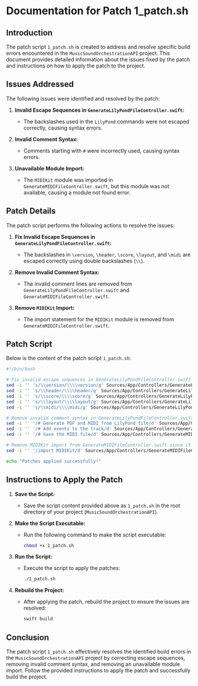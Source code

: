 
# Documentation for Patch 1_patch.sh

## Introduction

The patch script `1_patch.sh` is created to address and resolve specific build errors encountered in the `MusicSoundOrchestrationAPI` project. This document provides detailed information about the issues fixed by the patch and instructions on how to apply the patch to the project.

## Issues Addressed

The following issues were identified and resolved by the patch:

1. **Invalid Escape Sequences in `GenerateLilyPondFileController.swift`:**
   - The backslashes used in the `LilyPond` commands were not escaped correctly, causing syntax errors.
   
2. **Invalid Comment Syntax:**
   - Comments starting with `#` were incorrectly used, causing syntax errors.
   
3. **Unavailable Module Import:**
   - The `MIDIKit` module was imported in `GenerateMIDIFileController.swift`, but this module was not available, causing a module not found error.

## Patch Details

The patch script performs the following actions to resolve the issues:

1. **Fix Invalid Escape Sequences in `GenerateLilyPondFileController.swift`:**
   - The backslashes in `\version`, `\header`, `\score`, `\layout`, and `\midi` are escaped correctly using double backslashes (`\\`).

2. **Remove Invalid Comment Syntax:**
   - The invalid comment lines are removed from `GenerateLilyPondFileController.swift` and `GenerateMIDIFileController.swift`.

3. **Remove `MIDIKit` Import:**
   - The import statement for the `MIDIKit` module is removed from `GenerateMIDIFileController.swift`.

## Patch Script

Below is the content of the patch script `1_patch.sh`:

```bash
#!/bin/bash

# Fix invalid escape sequences in GenerateLilyPondFileController.swift
sed -i '' 's/\\version/\\\\version/g' Sources/App/Controllers/GenerateLilyPondFileController.swift
sed -i '' 's/\\header/\\\\header/g' Sources/App/Controllers/GenerateLilyPondFileController.swift
sed -i '' 's/\\score/\\\\score/g' Sources/App/Controllers/GenerateLilyPondFileController.swift
sed -i '' 's/\\layout/\\\\layout/g' Sources/App/Controllers/GenerateLilyPondFileController.swift
sed -i '' 's/\\midi/\\\\midi/g' Sources/App/Controllers/GenerateLilyPondFileController.swift

# Remove invalid comment syntax in GenerateLilyPondFileController.swift and GenerateMIDIFileController.swift
sed -i '' '/# Generate PDF and MIDI from LilyPond file/d' Sources/App/Controllers/GenerateLilyPondFileController.swift
sed -i '' '/# Add events to the track/d' Sources/App/Controllers/GenerateMIDIFileController.swift
sed -i '' '/# Save the MIDI file/d' Sources/App/Controllers/GenerateMIDIFileController.swift

# Remove MIDIKit import from GenerateMIDIFileController.swift since it's not available
sed -i '' '/import MIDIKit/d' Sources/App/Controllers/GenerateMIDIFileController.swift

echo "Patches applied successfully!"
```

## Instructions to Apply the Patch

1. **Save the Script:**
   - Save the script content provided above as `1_patch.sh` in the root directory of your project (`MusicSoundOrchestrationAPI`).

2. **Make the Script Executable:**
   - Run the following command to make the script executable:
     ```bash
     chmod +x 1_patch.sh
     ```

3. **Run the Script:**
   - Execute the script to apply the patches:
     ```bash
     ./1_patch.sh
     ```

4. **Rebuild the Project:**
   - After applying the patch, rebuild the project to ensure the issues are resolved:
     ```bash
     swift build
     ```

## Conclusion

The patch script `1_patch.sh` effectively resolves the identified build errors in the `MusicSoundOrchestrationAPI` project by correcting escape sequences, removing invalid comment syntax, and removing an unavailable module import. Follow the provided instructions to apply the patch and successfully build the project.
